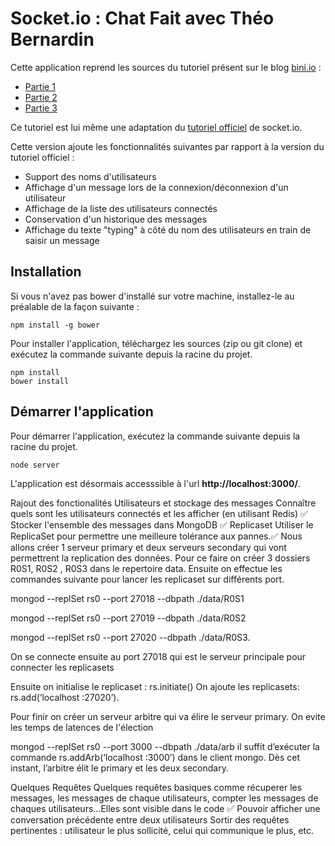 # Socket.io : Chat Fait avec Théo Bernardin

Cette application reprend les sources du tutoriel présent sur le blog [bini.io](http://blog.bini.io) :

* [Partie 1](http://blog.bini.io/developper-une-application-avec-socket-io/)
* [Partie 2](http://blog.bini.io/developper-un-chat-avec-socket-io-partie-2/)
* [Partie 3](http://blog.bini.io/developper-un-chat-avec-socket-io-partie-3/)

Ce tutoriel est lui même une adaptation du [tutoriel officiel](http://socket.io/get-started/chat/) de socket.io.

Cette version ajoute les fonctionnalités suivantes par rapport à la version du tutoriel officiel :

* Support des noms d'utilisateurs
* Affichage d'un message lors de la connexion/déconnexion d'un utilisateur
* Affichage de la liste des utilisateurs connectés
* Conservation d'un historique des messages
* Affichage du texte "typing" à côté du nom des utilisateurs en train de saisir un message


## Installation

Si vous n'avez pas bower d'installé sur votre machine, installez-le au préalable de la façon suivante :
```
npm install -g bower
```

Pour installer l'application, téléchargez les sources (zip ou git clone) et exécutez la commande suivante depuis la racine du projet.
```
npm install
bower install
```

## Démarrer l'application

Pour démarrer l'application, exécutez la commande suivante depuis la racine du projet.
```
node server
```

L'application est désormais accesssible à l'url **http://localhost:3000/**.



Rajout des fonctionalités
Utilisateurs et stockage des messages
Connaître quels sont les utilisateurs connectés et les afficher (en utilisant Redis) ✅
Stocker l'ensemble des messages dans MongoDB ✅
Replicaset
Utiliser le ReplicaSet pour permettre une meilleure tolérance aux pannes.✅
Nous allons créer 1 serveur primary et deux serveurs secondary qui vont permettrent la replication des données. Pour ce faire on créer 3 dossiers R0S1, R0S2 , R0S3 dans le repertoire data. Ensuite on effectue les commandes suivante pour lancer les replicaset sur différents port.

mongod --replSet rs0 --port 27018 --dbpath ./data/R0S1

mongod --replSet rs0 --port 27019 --dbpath ./data/R0S2

mongod --replSet rs0 --port 27020 --dbpath ./data/R0S3.

On se connecte ensuite au port 27018 qui est le serveur principale pour connecter les replicasets

Ensuite on initialise le replicaset : rs.initiate() On ajoute les replicasets: rs.add(‘localhost :27020’).

Pour finir on créer un serveur arbitre qui va élire le serveur primary. On evite les temps de latences de l'élection

mongod --replSet rs0 --port 3000 --dbpath ./data/arb il suffit d’exécuter la commande rs.addArb(‘localhost :3000’) dans le client mongo. Dès cet instant, l’arbitre élit le primary et les deux secondary.

Quelques Requêtes
Quelques requêtes basiques comme récuperer les messages, les messages de chaque utilisateurs, compter les messages de chaques utilisateurs...Elles sont visible dans le code ✅
Pouvoir afficher une conversation précédente entre deux utilisateurs
Sortir des requêtes pertinentes : utilisateur le plus sollicité, celui qui communique le plus, etc.

